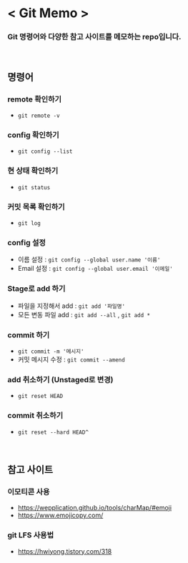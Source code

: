# < Git Memo >
### Git 명령어와 다양한 참고 사이트를 메모하는 repo입니다.

<br>

## 명령어

### remote 확인하기
- `git remote -v`

### config 확인하기
- `git config --list`

### 현 상태 확인하기
- `git status`

### 커밋 목록 확인하기
- `git log`

### config 설정
- 이름 설정 : `git config --global user.name '이름'`
- Email 설정 : `git config --global user.email '이메일'`

### Stage로 add 하기
- 파일을 지정해서 add : `git add '파일명'`
- 모든 변동 파일 add : `git add --all` , `git add *`

### commit 하기
- `git commit -m '메시지'`
- 커밋 메시지 수정 : `git commit --amend`

### add 취소하기 (Unstaged로 변경)
- `git reset HEAD`

### commit 취소하기
- `git reset --hard HEAD^`


<br>

## 참고 사이트

### 이모티콘 사용
- https://wepplication.github.io/tools/charMap/#emoji
- https://www.emojicopy.com/

### git LFS 사용법
- https://hwiyong.tistory.com/318




